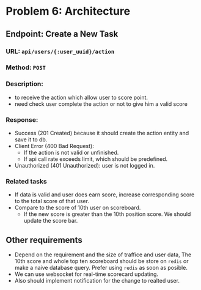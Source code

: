# Problem 6: Architecture

## Endpoint: Create a New Task

### URL: `api/users/{:user_uuid}/action`

### Method: `POST`

### Description:
- to receive the action which allow user to score point.
- need check user complete the action or not to give him a valid score

### Response:
- Success (201 Created) because it should create the action entity and save it to db.
- Client Error (400 Bad Request):
  - If the action is not valid or unfinished.
  - If api call rate exceeds limit, which should be predefined.
- Unauthorized (401 Unauthorized): user is not logged in.

### Related tasks

- If data is valid and user does earn score, increase corresponding score to the total score of that user.
- Compare to the score of 10th user on scoreboard.
  - If the new score is greater than the 10th position score. We should update the score bar. 


## Other requirements
- Depend on the requirement and the size of traffice and user data, The 10th score and whole top ten scoreboard should be store on `redis` or make a naive database query. Prefer using `redis` as soon as posible.
- We can use websocket for real-time scorecard updating.
- Also should implement notification for the change to realted user.
